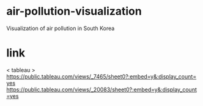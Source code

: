 # air-pollution-visualization
Visualization of air pollution in South Korea

# link
< tableau >
https://public.tableau.com/views/_7465/sheet0?:embed=y&:display_count=yes
https://public.tableau.com/views/_20083/sheet0?:embed=y&:display_count=yes
